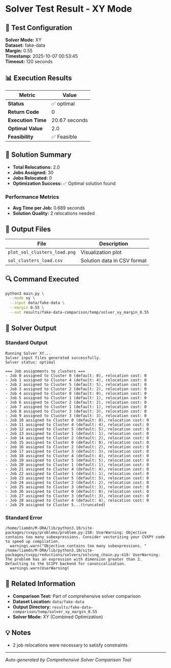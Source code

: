 # Solver Test Result - XY Mode

## 🔧 Test Configuration

**Solver Mode:** XY  
**Dataset:** fake-data  
**Margin:** 0.55  
**Timestamp:** 2025-10-07 00:53:45  
**Timeout:** 120 seconds  

## 📊 Execution Results

| Metric | Value |
|--------|-------|
| **Status** | ✅ optimal |
| **Return Code** | 0 |
| **Execution Time** | 20.67 seconds |
| **Optimal Value** | 2.0 |
| **Feasibility** | ✅ Feasible |

## 🎯 Solution Summary

- **Total Relocations:** 2.0
- **Jobs Assigned:** 30
- **Jobs Relocated:** 0
- **Optimization Success:** ✅ Optimal solution found

### Performance Metrics
- **Avg Time per Job:** 0.689 seconds
- **Solution Quality:** 2 relocations needed


## 📁 Output Files

| File | Description |
|------|-------------|
| `plot_sol_clusters_load.png` | Visualization plot |
| `sol_clusters_load.csv` | Solution data in CSV format |


## 🔍 Command Executed

```bash
python3 main.py \
  --mode xy \
  --input data/fake-data \
  --margin 0.55 \
  --out results/fake-data-comparison/temp/solver_xy_margin_0.55
```

## 📝 Solver Output

### Standard Output
```
Running Solver XY...
Solver input files generated successfully.
Solver status: optimal

=== Job assignments to clusters ===
- Job 0 assigned to Cluster 0 (default: 0), relocation cost: 0
- Job 1 assigned to Cluster 4 (default: 4), relocation cost: 0
- Job 2 assigned to Cluster 5 (default: 5), relocation cost: 0
- Job 3 assigned to Cluster 2 (default: 2), relocation cost: 0
- Job 4 assigned to Cluster 0 (default: 0), relocation cost: 0
- Job 5 assigned to Cluster 1 (default: 1), relocation cost: 0
- Job 6 assigned to Cluster 2 (default: 2), relocation cost: 0
- Job 7 assigned to Cluster 1 (default: 1), relocation cost: 0
- Job 8 assigned to Cluster 3 (default: 3), relocation cost: 0
- Job 9 assigned to Cluster 3 (default: 3), relocation cost: 0
- Job 10 assigned to Cluster 0 (default: 0), relocation cost: 0
- Job 11 assigned to Cluster 4 (default: 4), relocation cost: 0
- Job 12 assigned to Cluster 5 (default: 5), relocation cost: 0
- Job 13 assigned to Cluster 1 (default: 1), relocation cost: 0
- Job 14 assigned to Cluster 2 (default: 2), relocation cost: 0
- Job 15 assigned to Cluster 0 (default: 0), relocation cost: 0
- Job 16 assigned to Cluster 2 (default: 2), relocation cost: 0
- Job 17 assigned to Cluster 3 (default: 3), relocation cost: 0
- Job 18 assigned to Cluster 4 (default: 4), relocation cost: 0
- Job 19 assigned to Cluster 5 (default: 5), relocation cost: 0
- Job 20 assigned to Cluster 1 (default: 1), relocation cost: 0
- Job 21 assigned to Cluster 4 (default: 4), relocation cost: 0
- Job 22 assigned to Cluster 1 (default: 1), relocation cost: 0
- Job 23 assigned to Cluster 5 (default: 5), relocation cost: 0
- Job 24 assigned to Cluster 2 (default: 2), relocation cost: 0
- Job 25 assigned to Cluster 3 (default: 3), relocation cost: 0
- Job 26 assigned to Cluster 0 (default: 0), relocation cost: 0
- Job 27 assigned to Cluster 3 (default: 3), relocation cost: 0
- Job 28 assigned to Cluster 4 (default: 4), relocation cost: 0
- Job 29 assigned to Cluster 5...(truncated)
```

### Standard Error
```
/home/liamdn/M-DRA/lib/python3.10/site-packages/cvxpy/problems/problem.py:158: UserWarning: Objective contains too many subexpressions. Consider vectorizing your CVXPY code to speed up compilation.
  warnings.warn("Objective contains too many subexpressions. "
/home/liamdn/M-DRA/lib/python3.10/site-packages/cvxpy/reductions/solvers/solving_chain.py:418: UserWarning: The problem has an expression with dimension greater than 2. Defaulting to the SCIPY backend for canonicalization.
  warnings.warn(UserWarning(

```

## 🔗 Related Information

- **Comparison Test:** Part of comprehensive solver comparison
- **Dataset Location:** `data/fake-data`
- **Output Directory:** `results/fake-data-comparison/temp/solver_xy_margin_0.55`
- **Solver Mode:** XY (Combined Optimization)

## 💡 Notes

- 2 job relocations were necessary to satisfy constraints

---

*Auto-generated by Comprehensive Solver Comparison Tool*